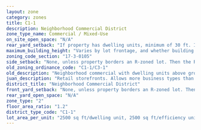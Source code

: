 ```yaml
---
layout: zone
category: zones
title: C1-1
description: Neighborhood Commercial District
zone_type_name: Commercial / Mixed-Use
on_site_open_space: "N/A"
rear_yard_setback: "If property has dwelling units, minimum of 30 ft. If its rear property line borders the side property line of an R-zoned lot, the rear setback must equal the side setback of the R-zoned lot. If rear line borders the R lot&#39;s rear line, setback must be at least 16 ft."
maximum_building_height: "Varies by lot frontage, and whether building has ground-floor commercial space. (See 17-3-0408)"
zoning_code_section: "17-3-0105"
side_setback: "None, unless property borders an R-zoned lot. Then the R lot&#39;s front setback applies."
old_zoning_ordinance_code: "C1-1/C3-1"
old_description: "Neighborhood commercial with dwelling units above ground"
juan_description: "Retail storefronts. Allows more business types than B1 districts, including liquor stores, warehouses, and auto shops. Apartments permitted above the ground floor."
district_title: "Neighborhood Commercial District"
front_yard_setback: "None, unless property borders an R-zoned lot. Then the front setback must be at least 50% of the R lot&#39;s front setback. (See 17-3-0404.)"
rear_yard_open_space: "N/A"
zone_type: "2"
floor_area_ratio: "1.2"
district_type_code: "C1-1"
lot_area_per_unit: "2500 sq ft/dwelling unit, 2500 sq ft/efficiency unit, no SRO units allowed"
---
```

